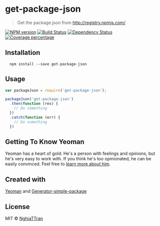 # get-package-json

> Get the package.json from http://registry.npmjs.com/

[![NPM version][npm-image]][npm-url] [![Build Status][travis-image]][travis-url] [![Dependency Status][daviddm-image]][daviddm-url] [![Coverage percentage][coveralls-image]][coveralls-url]

## Installation

```
  npm install --save get-package-json
```

## Usage

```js
var packageJson = require('get-package-json');

packageJson('get-package-json')
  .then(function (res) {
    // Do something
  })
  .catch(function (err) {
    // Do something
  })
```

## Getting To Know Yeoman

Yeoman has a heart of gold. He&#39;s a person with feelings and opinions, but he&#39;s very easy to work with. If you think he&#39;s too opinionated, he can be easily convinced. Feel free to [learn more about him](http://yeoman.io/).

## Created with
[Yeoman](https://npmjs.org/package/yo) and [Generator-simple-package](https://npmjs.org/package/generator-simple-package)

## License
MIT © [NghiaTTran](https://github.com/nghiattran)

[npm-image]: https://badge.fury.io/js/get-package-json.svg
[npm-url]: https://npmjs.org/package/get-package-json
[travis-image]: https://travis-ci.org/nghiattran/get-package-json.svg?branch=master
[travis-url]: https://travis-ci.org/nghiattran/get-package-json
[daviddm-image]: https://david-dm.org/nghiattran/get-package-json.svg?theme=shields.io
[daviddm-url]: https://david-dm.org/nghiattran/get-package-json
[coveralls-image]: https://coveralls.io/repos/nghiattran/get-package-json/badge.svg
[coveralls-url]: https://coveralls.io/github/nghiattran/get-package-json
